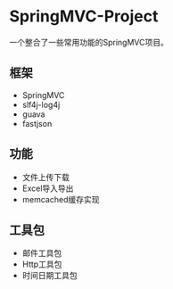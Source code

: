 # SpringMVC-Project

一个整合了一些常用功能的SpringMVC项目。

## 框架

- SpringMVC
- slf4j-log4j
- guava
- fastjson

## 功能

- 文件上传下载
- Excel导入导出
- memcached缓存实现

## 工具包

- 邮件工具包
- Http工具包
- 时间日期工具包
